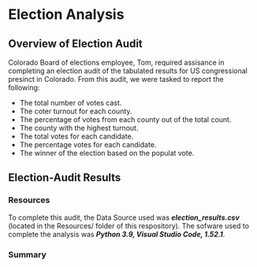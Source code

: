 # Election Analysis

## Overview of Election Audit 

Colorado Board of elections employee, Tom, required assisance in completing an election audit of the tabulated results for US congressional presinct in Colorado. From this audit, we were tasked to report the following:

 - The total number of votes cast.
 - The coter turnout for each county.
 - The percentage of votes from each county out of the total count.
 - The county with the highest turnout.
 - The total votes for each candidate.
 - The percentage votes for each candidate.
 - The winner of the election based on the populat vote.
 
 ## Election-Audit Results
 
 ### Resources
 To complete this audit, the Data Source used was _**election_results.csv**_ (located in the Resources/ folder of this respository). The sofware used to complete the analysis was _**Python 3.9, Visual Studio Code, 1.52.1**_.
 
 ### Summary
 
 
 
